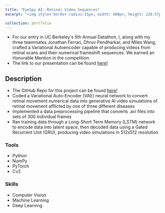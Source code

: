 ```yaml
---
title: "EyeSpy AI: Retinal Video Sequences"
excerpt: "<img style='border-radius:15px; width: 400px; height: 228.57px;' src='../images/eye.png'>"

collection: portfolio
---
```


* For our entry in UC Berkeley's 5th Annual Datathon, I, along with my three teammates Jonathan Ferrari, Dhruv Pendharkar, and Miles Wang, crafted a Variational Autoencoder capable of producing videos from retinal scans and their numerical frameshift sequences. We earned an Honorable Mention in the competition.
* The link to our presentation can be found <a href = "https://docs.google.com/presentation/d/1fZJEeBDwHreNEdTuemGBR1qd5tEJIVjMFvc1yjGkomQ/edit?usp=sharing" target = "_blank">here!</a>


## Description 
* The GitHub Repo for this project can be found <a href = "https://github.com/jonathanferrari/datathon-cv" target = "_blank">here!</a>
* Coded a Variational Auto-Encoder (VAE) neural network to convert retinal movement numerical data into generative AI video simulations of retinal movement afflicted by one of three different diseases
* Implemented a data preprocessing pipeline that converts .avi files into sets of 300 individual frames
* Ran training data through a Long-Short Term Memory (LSTM) network to encode data into latent space, then decoded data using a Gated Recurrent Unit (GRU), producing video simulations in 512x512 resolution

### Tools
* Python 
* NumPy
* PyTorch
* Cv2

### Skills
* Computer Vision 
* Machine Learning 
* Deep Learning
